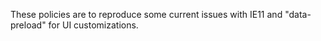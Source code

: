These policies are to reproduce some current issues with IE11 and "data-preload" for UI customizations.